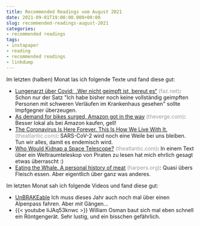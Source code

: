 ```yaml
---
title: Recommended Readings vom August 2021
date: 2021-09-01T19:00:00.000+00:00
slug: recommended-readings-august-2021
categories:
- recommended readings
tags:
- instapaper
- reading
- recommended readings
- linkdump
---
```


Im letzten (halben) Monat las ich folgende Texte und fand diese gut:

- [Lungenarzt über Covid:  „Wer nicht geimpft ist, bereut es“](https://www.faz.net/aktuell/gesellschaft/gesundheit/coronavirus/arzt-interviews/lungenarzt-ueber-covid-wer-nicht-geimpft-ist-bereut-es-17494037.html) <span style="color: #999999;">(faz.net)</span>: Schon nur der Satz "Ich habe bisher noch keine vollständig geimpften Personen mit schweren Verläufen im Krankenhaus gesehen" sollte Impfgegner überzeugen.
- [As demand for bikes surged, Amazon got in the way](https://www.theverge.com/22618306/pacific-northwest-components-bike-company-quit-amazon-support-indie-shops) <span style="color: #999999;">(theverge.com)</span>: Besser lokal als bei Amazon kaufen, gell!
- [The Coronavirus Is Here Forever. This Is How We Live With It.](https://www.theatlantic.com/science/archive/2021/08/how-we-live-coronavirus-forever/619783/) <span style="color: #999999;">(theatlantic.com)</span>: SARS-CoV-2 wird noch eine Weile bei uns bleiben. Tun wir alles, damit es endemisch wird.
- [Who Would Kidnap a Space Telescope?](https://www.theatlantic.com/science/archive/2021/03/nasa-james-webb-space-telescope-pirates/618268/) <span style="color: #999999;">(theatlantic.com)</span>: In einem Text über ein Weltraumteleskop von Piraten zu lesen hat mich ehrlich gesagt etwas überrascht :)
- [Eating the Whale. A personal history of meat](https://harpers.org/archive/2021/09/eating-the-whale-a-personal-history-of-meat-wyatt-williams/) <span style="color: #999999;">(harpers.org)</span>: Quasi übers Fleisch essen. Aber eigentlich über ganz was anderes.

  

Im letzten Monat sah ich folgende Videos und fand diese gut:

- [UnBRAKEable](https://www.redbull.com/int-en/films/unbrakeable-film) Ich muss dieses Jahr auch noch mal über einen Alpenpass fahren. Aber *mit* Gängen...
- {{< youtube IiJAq53knwc >}} William Osman baut sich mal eben schnell ein Röntgengerät. Sehr lustig, und ein bisschen gefährlich.

